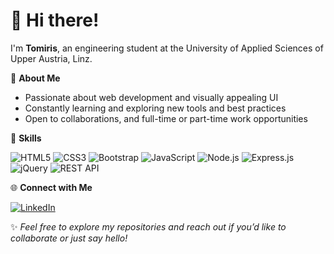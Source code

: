 # 👋 Hi there!

I'm **Tomiris**, an engineering student at the University of Applied Sciences of Upper Austria, Linz.

🤠 **About Me**

- Passionate about web development and visually appealing UI
- Constantly learning and exploring new tools and best practices
- Open to collaborations, and full-time or part-time work opportunities

🚀 **Skills**

![HTML5](https://img.shields.io/badge/HTML5-E34F26?style=for-the-badge&logo=html5&logoColor=white)
![CSS3](https://img.shields.io/badge/CSS3-1572B6?style=for-the-badge&logo=css3&logoColor=white)
![Bootstrap](https://img.shields.io/badge/Bootstrap-563D7C?style=for-the-badge&logo=bootstrap&logoColor=white)
![JavaScript](https://img.shields.io/badge/JavaScript-F7DF1E?style=for-the-badge&logo=javascript&logoColor=black)
![Node.js](https://img.shields.io/badge/Node.js-339933?style=for-the-badge&logo=nodedotjs&logoColor=white)
![Express.js](https://img.shields.io/badge/Express.js-000000?style=for-the-badge&logo=express&logoColor=white)
![jQuery](https://img.shields.io/badge/jQuery-0769AD?style=for-the-badge&logo=jquery&logoColor=white)
![REST API](https://img.shields.io/badge/REST%20API-000000?style=for-the-badge)

🌐 **Connect with Me**

[![LinkedIn](https://img.shields.io/badge/LinkedIn-0A66C2?style=for-the-badge&logo=linkedin&logoColor=white)](https://www.linkedin.com/in/tomiris-amangeldy-79aa832b4/)

✨ *Feel free to explore my repositories and reach out if you’d like to collaborate or just say hello!*
